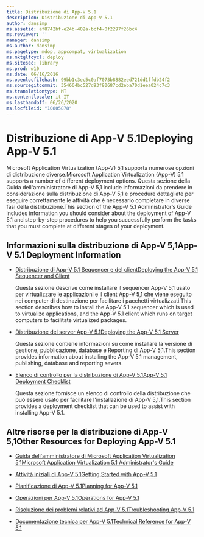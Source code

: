 ```yaml
---
title: Distribuzione di App-V 5.1
description: Distribuzione di App-V 5.1
author: dansimp
ms.assetid: af8742bf-e24b-402a-bcf4-0f2297f26bc4
ms.reviewer: ''
manager: dansimp
ms.author: dansimp
ms.pagetype: mdop, appcompat, virtualization
ms.mktglfcycl: deploy
ms.sitesec: library
ms.prod: w10
ms.date: 06/16/2016
ms.openlocfilehash: 99bb1c3ec5c0af7073b8882eed721dd1ffdb24f2
ms.sourcegitcommit: 354664bc527d93f80687cd2eba70d1eea024c7c3
ms.translationtype: MT
ms.contentlocale: it-IT
ms.lasthandoff: 06/26/2020
ms.locfileid: "10805878"
---
```

# <span data-ttu-id="3d038-103">Distribuzione di App-V 5.1</span><span class="sxs-lookup"><span data-stu-id="3d038-103">Deploying App-V 5.1</span></span>


<span data-ttu-id="3d038-104">Microsoft Application Virtualization (App-V) 5,1 supporta numerose opzioni di distribuzione diverse.</span><span class="sxs-lookup"><span data-stu-id="3d038-104">Microsoft Application Virtualization (App-V) 5.1 supports a number of different deployment options.</span></span> <span data-ttu-id="3d038-105">Questa sezione della Guida dell'amministratore di App-V 5,1 include informazioni da prendere in considerazione sulla distribuzione di App-V 5,1 e procedure dettagliate per eseguire correttamente le attività che è necessario completare in diverse fasi della distribuzione.</span><span class="sxs-lookup"><span data-stu-id="3d038-105">This section of the App-V 5.1 Administrator’s Guide includes information you should consider about the deployment of App-V 5.1 and step-by-step procedures to help you successfully perform the tasks that you must complete at different stages of your deployment.</span></span>

## <a href="" id="---------app-v-5-1-deployment-information"></a> <span data-ttu-id="3d038-106">Informazioni sulla distribuzione di App-V 5,1</span><span class="sxs-lookup"><span data-stu-id="3d038-106">App-V 5.1 Deployment Information</span></span>


-   [<span data-ttu-id="3d038-107">Distribuzione di App-V 5.1 Sequencer e del client</span><span class="sxs-lookup"><span data-stu-id="3d038-107">Deploying the App-V 5.1 Sequencer and Client</span></span>](deploying-the-app-v-51-sequencer-and-client.md)

    <span data-ttu-id="3d038-108">Questa sezione descrive come installare il sequencer App-V 5,1 usato per virtualizzare le applicazioni e il client App-V 5,1 che viene eseguito nei computer di destinazione per facilitare i pacchetti virtualizzati.</span><span class="sxs-lookup"><span data-stu-id="3d038-108">This section describes how to install the App-V 5.1 sequencer which is used to virtualize applications, and the App-V 5.1 client which runs on target computers to facilitate virtualized packages.</span></span>

-   [<span data-ttu-id="3d038-109">Distribuzione del server App-V 5.1</span><span class="sxs-lookup"><span data-stu-id="3d038-109">Deploying the App-V 5.1 Server</span></span>](deploying-the-app-v-51-server.md)

    <span data-ttu-id="3d038-110">Questa sezione contiene informazioni su come installare la versione di gestione, pubblicazione, database e Reporting di App-V 5,1.</span><span class="sxs-lookup"><span data-stu-id="3d038-110">This section provides information about installing the App-V 5.1 management, publishing, database and reporting severs.</span></span>

-   [<span data-ttu-id="3d038-111">Elenco di controllo per la distribuzione di App-V 5.1</span><span class="sxs-lookup"><span data-stu-id="3d038-111">App-V 5.1 Deployment Checklist</span></span>](app-v-51-deployment-checklist.md)

    <span data-ttu-id="3d038-112">Questa sezione fornisce un elenco di controllo della distribuzione che può essere usato per facilitare l'installazione di App-V 5,1.</span><span class="sxs-lookup"><span data-stu-id="3d038-112">This section provides a deployment checklist that can be used to assist with installing App-V 5.1.</span></span>

## <span data-ttu-id="3d038-113">Altre risorse per la distribuzione di App-V 5,1</span><span class="sxs-lookup"><span data-stu-id="3d038-113">Other Resources for Deploying App-V 5.1</span></span>


-   [<span data-ttu-id="3d038-114">Guida dell'amministratore di Microsoft Application Virtualization 5,1</span><span class="sxs-lookup"><span data-stu-id="3d038-114">Microsoft Application Virtualization 5.1 Administrator's Guide</span></span>](microsoft-application-virtualization-51-administrators-guide.md)

-   [<span data-ttu-id="3d038-115">Attività iniziali di App-V 5.1</span><span class="sxs-lookup"><span data-stu-id="3d038-115">Getting Started with App-V 5.1</span></span>](getting-started-with-app-v-51.md)

-   [<span data-ttu-id="3d038-116">Pianificazione di App-V 5.1</span><span class="sxs-lookup"><span data-stu-id="3d038-116">Planning for App-V 5.1</span></span>](planning-for-app-v-51.md)

-   [<span data-ttu-id="3d038-117">Operazioni per App-V 5.1</span><span class="sxs-lookup"><span data-stu-id="3d038-117">Operations for App-V 5.1</span></span>](operations-for-app-v-51.md)

-   [<span data-ttu-id="3d038-118">Risoluzione dei problemi relativi ad App-V 5.1</span><span class="sxs-lookup"><span data-stu-id="3d038-118">Troubleshooting App-V 5.1</span></span>](troubleshooting-app-v-51.md)

-   [<span data-ttu-id="3d038-119">Documentazione tecnica per App-V 5.1</span><span class="sxs-lookup"><span data-stu-id="3d038-119">Technical Reference for App-V 5.1</span></span>](technical-reference-for-app-v-51.md)






 

 





